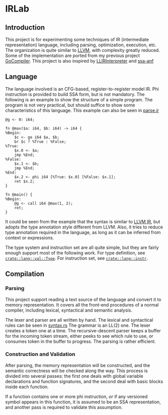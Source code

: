 # IRLab

## Introduction

This project is for experimenting some techniques of IR (intermediate representation) language, including parsing, optimization, execution, etc. The organization is quite similar to [LLVM](https://www.llvm.org), with complexity greatly reduced. Some of the implementation are ported from my previous project [GoCompiler](https://github.com/wzh99/GoCompiler). This project is also inspired by [LLIRInterpreter](https://github.com/abcdabcd987/LLIRInterpreter) and [ssa-anf](https://github.com/jacobstanley/ssa-anf)

## Language

The language involved is an CFG-based, register-to-register model IR. Phi instruction is provided to build SSA form, but is not mandatory. The following is an example to show the structure of a simple program. The program is not very practical, but should suffice to show some characteristics of this language. This example can also be seen in [parse.ir](test/parse.ir)

```assembly
@g <- 0: i64;

fn @max($a: i64, $b: i64) -> i64 {
%Begin:
    $c <- ge i64 $a, $b;
    br $c ? %True : %False;
%True:
    $x.0 <- $a;
    jmp %End;
%False:
    $x.1 <- $b;
    jmp %End;
%End:
    $x.2 <- phi i64 [%True: $x.0] [%False: $x.1];
    ret $x.2;
}

fn @main() {
%Begin:
    @g <- call i64 @max(1, 2);
    ret;
}
```

It could be seen from the example that the syntax is similar to [LLVM IR](https://www.llvm.org/docs/LangRef.html), but adopts the type annotation style different from LLVM. Also, it tries to reduce type annotation required in the language, as long as it can be inferred from context or expressions.

The type system and instruction set are all quite simple, but they are fairly enough support most of the following work. For type definition, see [`crate::lang::val::Type`](src/lang/val.rs). For instruction set, see [`crate::lang::instr`](src/lang/instr.rs).

## Compilation

### Parsing

This project support reading a text source of the language and convert it to memory representation. It covers all the front-end procedures of a normal compiler, including lexical, syntactical and semantic analysis.

The lexer and parser are all written by hand. The lexical and syntactical rules can be seen in [syntax.rs](src/compile/syntax.rs) The grammar is an LL(2) one. The lexer creates a token one at a time. The recursive-descent parser keeps a buffer for the incoming token stream, either peeks to see which rule to use, or consumes token in the buffer to progress. The parsing is rather efficient.

### Construction and Validation

After parsing, the memory representation will be constructed, and the semantic correctness will be checked along the way. This process is divided into several passes: the first one deals with global variable declarations and function signatures, and the second deal with basic blocks inside each function. 

If a function contains one or more phi instruction, *or* if any versioned symbol appears in this function, it is assumed to be an SSA representation, and another pass is required to validate this assumption.
